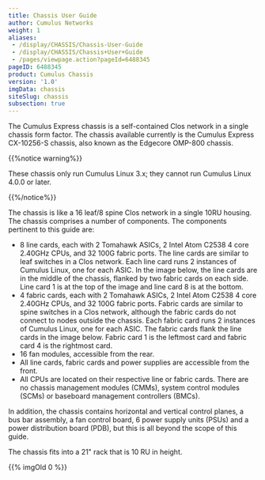 ```yaml
---
title: Chassis User Guide
author: Cumulus Networks
weight: 1
aliases:
 - /display/CHASSIS/Chassis-User-Guide
 - /display/CHASSIS/Chassis+User+Guide
 - /pages/viewpage.action?pageId=6488345
pageID: 6488345
product: Cumulus Chassis
version: '1.0'
imgData: chassis
siteSlug: chassis
subsection: true
---
```

The Cumulus Express chassis is a self-contained Clos network in a single
chassis form factor. The chassis available currently is the Cumulus
Express CX-10256-S chassis, also known as the Edgecore OMP-800 chassis.

{{%notice warning%}}

These chassis only run Cumulus Linux 3.x; they cannot run Cumulus Linux 4.0.0 or later.

{{%/notice%}}

The chassis is like a 16 leaf/8 spine Clos network in a single 10RU
housing. The chassis comprises a number of components. The components
pertinent to this guide are:

  - 8 line cards, each with 2 Tomahawk ASICs, 2 Intel Atom C2538 4 core
    2.40GHz CPUs, and 32 100G fabric ports. The line cards are similar
    to leaf switches in a Clos network. Each line card runs 2 instances
    of Cumulus Linux, one for each ASIC. In the image below, the line
    cards are in the middle of the chassis, flanked by two fabric cards
    on each side. Line card 1 is at the top of the image and line card 8
    is at the bottom.
  - 4 fabric cards, each with 2 Tomahawk ASICs, 2 Intel Atom C2538 4
    core 2.40GHz CPUs, and 32 100G fabric ports. Fabric cards are
    similar to spine switches in a Clos network, although the fabric
    cards do not connect to nodes outside the chassis. Each fabric card
    runs 2 instances of Cumulus Linux, one for each ASIC. The fabric
    cards flank the line cards in the image below. Fabric card 1 is the
    leftmost card and fabric card 4 is the rightmost card.
  - 16 fan modules, accessible from the rear.
  - All line cards, fabric cards and power supplies are accessible from
    the front.
  - All CPUs are located on their respective line or fabric cards. There
    are no chassis management modules (CMMs), system control modules
    (SCMs) or baseboard management controllers (BMCs).

In addition, the chassis contains horizontal and vertical control
planes, a bus bar assembly, a fan control board, 6 power supply units
(PSUs) and a power distribution board (PDB), but this is all beyond the
scope of this guide.

The chassis fits into a 21" rack that is 10 RU in height.

{{% imgOld 0 %}}

